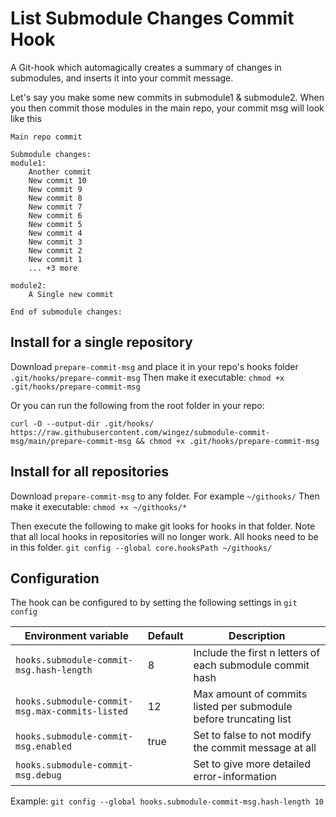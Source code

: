 # List Submodule Changes Commit Hook

A Git-hook which automagically creates a summary of changes in submodules, and inserts it into your commit message.

Let's say you make some new commits in submodule1 & submodule2. When you then commit those modules in the main repo,
your commit msg will look like this

```
Main repo commit

Submodule changes:
module1:
    Another commit
    New commit 10
    New commit 9
    New commit 8
    New commit 7
    New commit 6
    New commit 5
    New commit 4
    New commit 3
    New commit 2
    New commit 1
    ... +3 more

module2:
    A Single new commit

End of submodule changes:

```

## Install for a single repository

Download `prepare-commit-msg` and place it in your repo's hooks folder `.git/hooks/prepare-commit-msg`
Then make it executable: `chmod +x .git/hooks/prepare-commit-msg`

Or you can run the following from the root folder in your repo:

`curl -O --output-dir .git/hooks/ https://raw.githubusercontent.com/wingez/submodule-commit-msg/main/prepare-commit-msg && chmod +x .git/hooks/prepare-commit-msg`

## Install for all repositories

Download `prepare-commit-msg` to any folder. For example `~/githooks/`
Then make it executable: `chmod +x ~/githooks/*`

Then execute the following to make git looks for hooks in that folder. Note that all local hooks in repositories will no
longer work. All hooks need to be in this folder. `git config --global core.hooksPath ~/githooks/`

## Configuration

The hook can be configured to by setting the following settings in `git config`

| Environment variable                            | Default | Description                                                       |
|-------------------------------------------------|---------|-------------------------------------------------------------------|
| `hooks.submodule-commit-msg.hash-length`        | 8       | Include the first n letters of each submodule commit hash         |
| `hooks.submodule-commit-msg.max-commits-listed` | 12      | Max amount of commits listed per submodule before truncating list |
| `hooks.submodule-commit-msg.enabled`            | true    | Set to false to not modify the commit message at all              |
| `hooks.submodule-commit-msg.debug`              |         | Set to give more detailed error-information                       |

Example: `git config --global hooks.submodule-commit-msg.hash-length 10`

